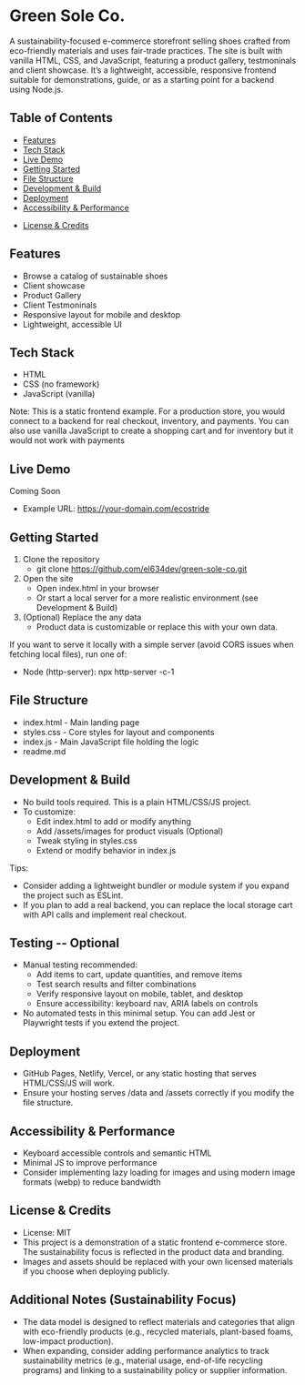 # Green Sole Co.
A sustainability-focused e-commerce storefront selling shoes crafted from eco-friendly materials and uses fair-trade practices. The site is built with vanilla HTML, CSS, and JavaScript, featuring a product gallery, testmoninals and client showcase. It’s a lightweight, accessible, responsive frontend suitable for demonstrations, guide, or as a starting point for a backend using Node.js.

## Table of Contents
- [Features](#features)
- [Tech Stack](#tech-stack)
- [Live Demo](#live-demo)
- [Getting Started](#getting-started)
- [File Structure](#file-structure)
- [Development & Build](#development-build)
- [Deployment](#deployment)
- [Accessibility & Performance](#accessibility-performance)
<!-- - [Contributing](#contributing) -->
- [License & Credits](#license-credits)

## Features
- Browse a catalog of sustainable shoes
- Client showcase
- Product Gallery
- Client Testmoninals
- Responsive layout for mobile and desktop
- Lightweight, accessible UI 
<!-- - Client-side cart with add/remove/update, stored in localStorage -->

## Tech Stack
- HTML
- CSS (no framework)
- JavaScript (vanilla)

Note: This is a static frontend example. For a production store, you would connect to a backend for real checkout, inventory, and payments. You can also use vanilla JavaScript to create a shopping cart and for inventory but it would not work with payments

## Live Demo
Coming Soon
- Example URL: https://your-domain.com/ecostride

## Getting Started
1. Clone the repository
   - git clone https://github.com/el634dev/green-sole-co.git
2. Open the site
   - Open index.html in your browser
   - Or start a local server for a more realistic environment (see Development & Build)
3. (Optional) Replace the any data
   - Product data is customizable or replace this with your own data.

If you want to serve it locally with a simple server (avoid CORS issues when fetching local files), run one of:
- Node (http-server): npx http-server -c-1

## File Structure
- index.html                      - Main landing page
- styles.css                      - Core styles for layout and components
- index.js                        - Main JavaScript file holding the logic
- readme.md

<!-- 
## Data Model
- Cart
  - items: array of { productId, quantity }
  - totals calculated on the client side
  - persisted to localStorage -->

## Development & Build

- No build tools required. This is a plain HTML/CSS/JS project.
- To customize:
  - Edit index.html to add or modify anything
  - Add /assets/images for product visuals (Optional)
  - Tweak styling in styles.css
  - Extend or modify behavior in index.js

Tips:
- Consider adding a lightweight bundler or module system if you expand the project such as ESLint.
- If you plan to add a real backend, you can replace the local storage cart with API calls and implement real checkout.

## Testing -- Optional
- Manual testing recommended:
  - Add items to cart, update quantities, and remove items
  - Test search results and filter combinations
  - Verify responsive layout on mobile, tablet, and desktop
  - Ensure accessibility: keyboard nav, ARIA labels on controls
- No automated tests in this minimal setup. You can add Jest or Playwright tests if you extend the project.

## Deployment
- GitHub Pages, Netlify, Vercel, or any static hosting that serves HTML/CSS/JS will work.
- Ensure your hosting serves /data and /assets correctly if you modify the file structure.

## Accessibility & Performance
- Keyboard accessible controls and semantic HTML
- Minimal JS to improve performance
- Consider implementing lazy loading for images and using modern image formats (webp) to reduce bandwidth

<!-- ## Contributing
Contributions are welcome. Please open an issue or submit a pull request with:
- a brief description of changes
- any breaking changes documented
- updated screenshots or examples if applicable -->

## License & Credits
- License: MIT
- This project is a demonstration of a static frontend e-commerce store. The sustainability focus is reflected in the product data and branding.
- Images and assets should be replaced with your own licensed materials if you choose when deploying publicly.

## Additional Notes (Sustainability Focus)
- The data model is designed to reflect materials and categories that align with eco-friendly products (e.g., recycled materials, plant-based foams, low-impact production).
- When expanding, consider adding performance analytics to track sustainability metrics (e.g., material usage, end-of-life recycling programs) and linking to a sustainability policy or supplier information.